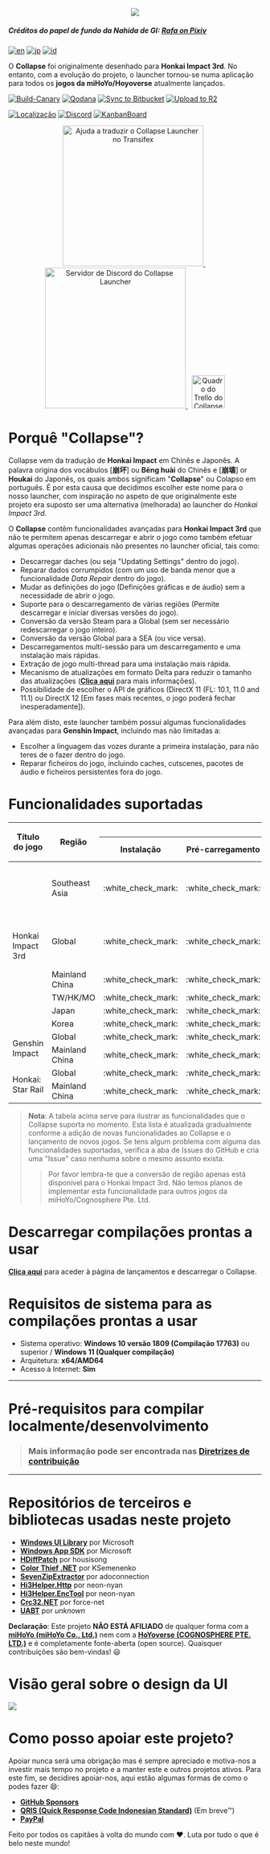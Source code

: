 
<p align="center">
  <img src="https://raw.githubusercontent.com/neon-nyan/CollapseLauncher-Page/main/images/NewBannerv2_color.webp"/>
</p>

##### Créditos do papel de fundo da Nahida de GI: [Rafa on Pixiv](https://www.pixiv.net/en/users/3970196)

[![en](https://img.shields.io/badge/lang-en-red.svg)](https://github.com/neon-nyan/Collapse/blob/main/README.md) [![jp](https://img.shields.io/badge/lang-jp-red.svg)](https://github.com/neon-nyan/Collapse/blob/main/README.ja-jp.md) [![id](https://img.shields.io/badge/lang-id-red.svg)](https://github.com/neon-nyan/Collapse/blob/main/README.id-id.md)

O **Collapse** foi originalmente desenhado para **Honkai Impact 3rd**. No entanto, com a evolução do projeto, o launcher tornou-se numa aplicação para todos os **jogos da miHoYo/Hoyoverse** atualmente lançados.

[![Build-Canary](https://github.com/neon-nyan/Collapse/actions/workflows/build.yml/badge.svg?branch=main)](https://github.com/neon-nyan/Collapse/actions/workflows/build.yml)
[![Qodana](https://github.com/CollapseLauncher/Collapse/actions/workflows/qodana-scan.yml/badge.svg)](https://github.com/CollapseLauncher/Collapse/actions/workflows/qodana-scan.yml)
[![Sync to Bitbucket](https://github.com/neon-nyan/CollapseLauncher-ReleaseRepo/actions/workflows/sync-to-bitbucket.yml/badge.svg)](https://github.com/neon-nyan/CollapseLauncher-ReleaseRepo/actions/workflows/sync-to-bitbucket.yml)
[![Upload to R2](https://github.com/neon-nyan/CollapseLauncher-ReleaseRepo/actions/workflows/upload-to-r2.yml/badge.svg)](https://github.com/neon-nyan/CollapseLauncher-ReleaseRepo/actions/workflows/upload-to-r2.yml)


[![Localização](https://img.shields.io/badge/Localização-Transifex-blue)](https://explore.transifex.com/collapse-launcher/collapse-mainapp/)
[![Discord](https://img.shields.io/badge/Junta--te_à_comunidade-Discord-5865F2)](https://discord.gg/vJd2exaS7j)
[![KanbanBoard](https://img.shields.io/badge/Kanban_Board-Trello-white)](https://trello.com/b/rsqrnn15/collapse-launcher-tracker)

<p align="center">
    <a href="https://explore.transifex.com/collapse-launcher/collapse-mainapp/" target="_blank">
       <img src="https://upload.wikimedia.org/wikipedia/commons/f/f7/Transifex_logo.svg" alt="Ajuda a traduzir o Collapse Launcher no Transifex" Width=280/>
	</a>
    &nbsp;
    <a href="https://discord.gg/vJd2exaS7j" target="_blank">
        <img src="https://discordapp.com/api/guilds/1116150300324139131/widget.png?style=banner2" alt="Servidor de Discord do Collapse Launcher" Width=280/>
    </a>
    &nbsp;
    <a href="https://trello.com/b/rsqrnn15/collapse-launcher-tracker" target="_blank">
        <img src="https://cdn.discordapp.com/attachments/593053443761897482/1137795596191797318/logo-gradient-white-trello.svg" alt="Quadro do Trello do Collapse Launcher" Height=66/>
    </a>
</p>

# Porquê "Collapse"?
Collapse vem da tradução de **Honkai Impact** em Chinês e Japonês. A palavra origina dos vocábulos [**崩坏**] ou **Bēng huài** do Chinês e [**崩壊**] or **Houkai** do Japonês, os quais ambos significam "**Collapse**" ou Colapso em português. É por esta causa que decidimos escolher este nome para o nosso launcher, com inspiração no aspeto de que originalmente este projeto era suposto ser uma alternativa (melhorada) ao launcher do *Honkai Impact 3rd*.

O **Collapse** contêm funcionalidades avançadas para **Honkai Impact 3rd** que não te permitem apenas descarregar e abrir o jogo como também efetuar algumas operações adicionais não presentes no launcher oficial, tais como:
* Descarregar daches (ou seja "Updating Settings" dentro do jogo).
* Reparar dados corrumpidos (com um uso de banda menor que a funcionalidade *Data Repair* dentro do jogo).
* Mudar as definições do jogo (Definições gráficas e de áudio) sem a necessidade de abrir o jogo.
* Suporte para o descarregamento de várias regiões (Permite descarregar e iniciar diversas versões do jogo).
* Conversão da versão Steam para a Global (sem ser necessário redescarregar o jogo inteiro).
* Conversão da versão Global para a SEA (ou vice versa).
* Descarregamentos multi-sessão para um descarregamento e uma instalação mais rápidas.
* Extração de jogo multi-thread para uma instalação mais rápida.
* Mecanismo de atualizações em formato Delta para reduzir o tamanho das atualizações ([**Clica aqui**](https://github.com/neon-nyan/CollapseLauncher/wiki/Update-Game-Region-with-Delta-Patch) para mais informações).
* Possibilidade de escolher o API de gráficos (DirectX 11 (FL: 10.1, 11.0 and 11.1) ou DirectX 12 [Em fases mais recentes, o jogo poderá fechar inesperadamente]).

Para além disto, este launcher também possui algumas funcionalidades avançadas para **Genshin Impact**, incluindo mas não limitadas a:
* Escolher a linguagem das vozes durante a primeira instalação, para não teres de o fazer dentro do jogo.
* Reparar ficheiros do jogo, incluindo caches, cutscenes, pacotes de áudio e ficheiros persistentes fora do jogo.

# Funcionalidades suportadas 
<table>
  <thead>
    <tr>
      <th rowspan="2">Título do jogo</th>
      <th rowspan="2">Região</th>
      <th colspan="7">Funcionalidades</th>
    </tr>
    <tr>
      <th>Instalação</th>
      <th>Pré-carregamento</th>
      <th>Atualização</th>
      <th>Reparação do jogo</th>
      <th>Atualização das caches</th>
      <th>Definições do jogo</th>
      <th>Conversão da região do jogo</th>
    </tr>
  </thead>
  <tbody>
    <tr>
      <td rowspan="6">Honkai Impact 3rd</td>
      <td>Southeast Asia</td>
      <td>:white_check_mark:</td>
      <td>:white_check_mark:</td>
      <td>:white_check_mark: (Atualizações normais ou em formato Delta disponíveis)</td>
      <td>:white_check_mark:</td>
      <td>:white_check_mark:</td>
      <td>:white_check_mark:</td>
      <td>:white_check_mark: <br> (De SEA -&gt; Global) </td>
    </tr>
    <tr>
      <td>Global</td>
      <td>:white_check_mark:</td>
      <td>:white_check_mark:</td>
      <td>:white_check_mark: (Atualizações normais ou em formato Delta disponíveis)</td>
      <td>:white_check_mark:</td>
      <td>:white_check_mark:</td>
      <td>:white_check_mark:</td>
      <td>:white_check_mark: <br> (De Steam -&gt; Global) <br> (De Global -&gt; SEA) </td>
    </tr>
    <tr>
      <td>Mainland China</td>
      <td>:white_check_mark:</td>
      <td>:white_check_mark:</td>
      <td>:white_check_mark:</td>
      <td>:white_check_mark:</td>
      <td>:white_check_mark:</td>
      <td>:white_check_mark:</td>
      <td>N/A</td>
    </tr>
    <tr>
      <td>TW/HK/MO</td>
      <td>:white_check_mark:</td>
      <td>:white_check_mark:</td>
      <td>:white_check_mark:</td>
      <td>:white_check_mark:</td>
      <td>:white_check_mark:</td>
      <td>:white_check_mark:</td>
      <td>N/A</td>
    </tr>
    <tr>
      <td>Japan</td>
      <td>:white_check_mark:</td>
      <td>:white_check_mark:</td>
      <td>:white_check_mark:</td>
      <td>:white_check_mark:</td>
      <td>:white_check_mark:</td>
      <td>:white_check_mark:</td>
      <td>N/A</td>
    </tr>
    <tr>
      <td>Korea</td>
      <td>:white_check_mark:</td>
      <td>:white_check_mark:</td>
      <td>:white_check_mark:</td>
      <td>:white_check_mark:</td>
      <td>:white_check_mark:</td>
      <td>:white_check_mark:</td>
      <td>N/A</td>
    </tr>
    <tr>
      <td rowspan="2">Genshin Impact</td>
      <td>Global</td>
      <td>:white_check_mark:</td>
      <td>:white_check_mark:</td>
      <td>:white_check_mark:</td>
      <td>:white_check_mark:</td>
      <td>N/A</td>
      <td>:white_check_mark:</td>
      <td>N/A</td>
    </tr>
    <tr>
      <td>Mainland China</td>
      <td>:white_check_mark:</td>
      <td>:white_check_mark:</td>
      <td>:white_check_mark:</td>
      <td>:white_check_mark:</td>
      <td>N/A</td>
      <td>:white_check_mark:</td>
      <td>N/A</td>
    </tr>
    <tr>
      <td rowspan="2">Honkai: Star Rail</td>
      <td>Global</td>
      <td>:white_check_mark:</td>
      <td>:white_check_mark:</td>
      <td>:white_check_mark:</td>
      <td>:white_check_mark:</td>
      <td>:white_check_mark:</td>
      <td>:white_check_mark:</td>
      <td>N/A</td>
    </tr>
    <tr>
      <td>Mainland China</td>
      <td>:white_check_mark:</td>
      <td>:white_check_mark:</td>
      <td>:white_check_mark:</td>
      <td>:white_check_mark:</td>
      <td>:white_check_mark:</td>
      <td>:white_check_mark:</td>
      <td>N/A</td>
    </tr>
  </tbody>
</table>

> **Nota**:
> A tabela acima serve para ilustrar as funcionalidades que o Collapse suporta no momento. Esta lista é atualizada gradualmente conforme a adição de novas funcionalidades ao Collapse e o lançamento de novos jogos. Se tens algum problema com alguma das funcionalidades suportadas, verifica a aba de Issues do GitHub e cria uma "Issue" caso nenhuma sobre o mesmo assunto exista.
> > Por favor lembra-te que a conversão de região apenas está disponível para o Honkai Impact 3rd. Não temos planos de implementar esta funcionalidade para outros jogos da miHoYo/Cognosphere Pte. Ltd. 

# Descarregar compilações prontas a usar
[**Clica aqui**](https://github.com/neon-nyan/CollapseLauncher/releases) para aceder à página de lançamentos e descarregar o Collapse.

# Requisitos de sistema para as compilações prontas a usar
- Sistema operativo: **Windows 10 versão 1809 (Compilação 17763)** ou superior / **Windows 11 (Qualquer compilação)**
- Arquitetura: **x64/AMD64**
- Acesso à Internet: **Sim**

***

# Pré-requisitos para compilar localmente/desenvolvimento
> ### Mais informação pode ser encontrada nas [**Diretrizes de contribuição**](https://github.com/neon-nyan/Collapse/blob/main/CONTRIBUTING.md)

***

# Repositórios de terceiros e bibliotecas usadas neste projeto
- [**Windows UI Library**](https://github.com/microsoft/microsoft-ui-xaml) por Microsoft
- [**Windows App SDK**](https://github.com/microsoft/WindowsAppSDK) por Microsoft
- [**HDiffPatch**](https://github.com/sisong/HDiffPatch) por housisong
- [**Color Thief .NET**](https://github.com/neon-nyan/ColorThief) por KSemenenko
- [**SevenZipExtractor**](https://github.com/neon-nyan/SevenZipExtractor) por adoconnection
- [**Hi3Helper.Http**](https://github.com/neon-nyan/Hi3Helper.Http) por neon-nyan
- [**Hi3Helper.EncTool**](https://github.com/neon-nyan/Hi3Helper.EncTool) por neon-nyan
- [**Crc32.NET**](https://github.com/neon-nyan/Crc32.NET) por force-net
- [**UABT**](https://github.com/neon-nyan/UABT) por _unknown_

**Declaração**: Este projeto **NÃO ESTÁ AFILIADO** de qualquer forma com a [**miHoYo (miHoYo Co., Ltd.)**](https://www.mihoyo.com/) nem com a [**HoYoverse (COGNOSPHERE PTE. LTD.)**](https://www.hoyoverse.com/en-us) e é completamente fonte-aberta (open source). Quaisquer contribuições são bem-vindas! 😃

# Visão geral sobre o design da UI
![](https://raw.githubusercontent.com/neon-nyan/CollapseLauncher-Page/main/images/UI%20Overview%20RC2.webp)

# Como posso apoiar este projeto?
Apoiar nunca será uma obrigação mas é sempre apreciado e motiva-nos a investir mais tempo no projeto e a manter este e outros projetos ativos. Para este fim, se decidires apoiar-nos, aqui estão algumas formas de como o podes fazer :smile::
- **[GitHub Sponsors](https://github.com/sponsors/neon-nyan)**
- **[QRIS (Quick Response Code Indonesian Standard)](https://qris.id/homepage/)** (Em breve:tm:)
- **[PayPal](https://paypal.me/neonnyan)**

Feito por todos os capitães à volta do mundo com ❤️. Luta por tudo o que é belo neste mundo!
